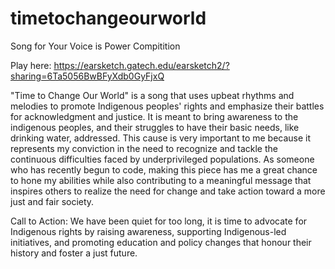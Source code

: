 # timetochangeourworld
Song for Your Voice is Power Compitition

Play here: https://earsketch.gatech.edu/earsketch2/?sharing=6Ta5056BwBFyXdb0GyFjxQ

"Time to Change Our World" is a song that uses upbeat rhythms and melodies to promote Indigenous peoples' rights and
emphasize their battles for acknowledgment and justice. It is meant to bring awareness to the indigenous peoples,
and their struggles to have their basic needs, like drinking water, addressed. This cause is very important to me 
because it represents my conviction in the need to recognize and tackle the continuous difficulties faced by 
underprivileged populations. As someone who has recently begun to code, making this piece has me a great chance to 
hone my abilities while also contributing to a meaningful message that inspires others to realize the need for change
and take action toward a more just and fair society.

Call to Action: We have been quiet for too long, it is time to advocate for Indigenous 
rights by raising awareness, supporting Indigenous-led initiatives, and promoting education
and policy changes that honour their history and foster a just future.
